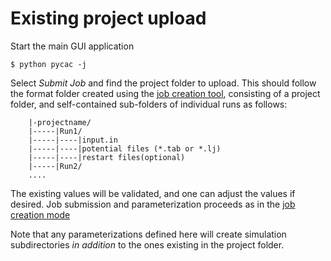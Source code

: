 # Existing project upload

Start the main GUI application
```
$ python pycac -j
```
Select *Submit Job* and find the project folder to upload. This should follow the format folder created using the [job creation tool](create.md), consisting of a project folder, and self-contained sub-folders of individual runs as follows:
```
    |-projectname/
    |-----|Run1/
    |-----|----|input.in
    |-----|----|potential files (*.tab or *.lj)
    |-----|----|restart files(optional)
    |-----|Run2/
    ....
```
The existing values will be validated, and one can adjust the values if desired. Job submission and parameterization proceeds as in the [job creation mode](create.md)

Note that any parameterizations defined here will create simulation subdirectories *in addition* to the ones existing in the project folder. 